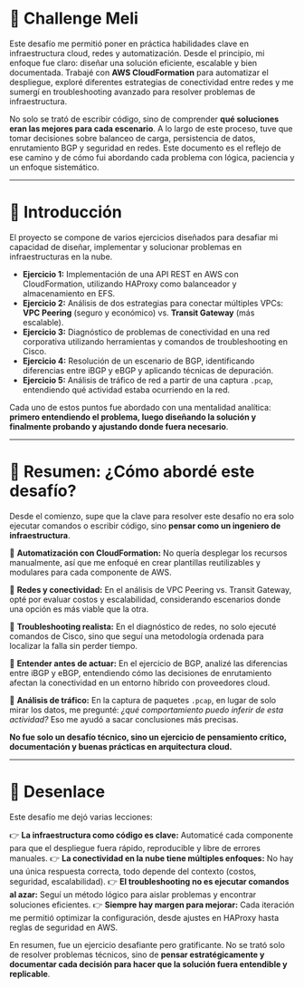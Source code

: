 # 📌 Challenge Meli 


Este desafío me permitió poner en práctica habilidades clave en infraestructura cloud, redes y automatización. Desde el principio, mi enfoque fue claro: diseñar una solución eficiente, escalable y bien documentada. Trabajé con **AWS CloudFormation** para automatizar el despliegue, exploré diferentes estrategias de conectividad entre redes y me sumergí en troubleshooting avanzado para resolver problemas de infraestructura.

No solo se trató de escribir código, sino de comprender **qué soluciones eran las mejores para cada escenario**. A lo largo de este proceso, tuve que tomar decisiones sobre balanceo de carga, persistencia de datos, enrutamiento BGP y seguridad en redes. Este documento es el reflejo de ese camino y de cómo fui abordando cada problema con lógica, paciencia y un enfoque sistemático.

---

# 📌 Introducción

El proyecto se compone de varios ejercicios diseñados para desafiar mi capacidad de diseñar, implementar y solucionar problemas en infraestructuras en la nube.

- **Ejercicio 1:** Implementación de una API REST en AWS con CloudFormation, utilizando HAProxy como balanceador y almacenamiento en EFS.
- **Ejercicio 2:** Análisis de dos estrategias para conectar múltiples VPCs: **VPC Peering** (seguro y económico) vs. **Transit Gateway** (más escalable).
- **Ejercicio 3:** Diagnóstico de problemas de conectividad en una red corporativa utilizando herramientas y comandos de troubleshooting en Cisco.
- **Ejercicio 4:** Resolución de un escenario de BGP, identificando diferencias entre iBGP y eBGP y aplicando técnicas de depuración.
- **Ejercicio 5:** Análisis de tráfico de red a partir de una captura `.pcap`, entendiendo qué actividad estaba ocurriendo en la red.

Cada uno de estos puntos fue abordado con una mentalidad analítica: **primero entendiendo el problema, luego diseñando la solución y finalmente probando y ajustando donde fuera necesario**.

---

# 📌 Resumen: ¿Cómo abordé este desafío?

Desde el comienzo, supe que la clave para resolver este desafío no era solo ejecutar comandos o escribir código, sino **pensar como un ingeniero de infraestructura**.

🔹 **Automatización con CloudFormation:** No quería desplegar los recursos manualmente, así que me enfoqué en crear plantillas reutilizables y modulares para cada componente de AWS.

🔹 **Redes y conectividad:** En el análisis de VPC Peering vs. Transit Gateway, opté por evaluar costos y escalabilidad, considerando escenarios donde una opción es más viable que la otra.

🔹 **Troubleshooting realista:** En el diagnóstico de redes, no solo ejecuté comandos de Cisco, sino que seguí una metodología ordenada para localizar la falla sin perder tiempo.

🔹 **Entender antes de actuar:** En el ejercicio de BGP, analizé las diferencias entre iBGP y eBGP, entendiendo cómo las decisiones de enrutamiento afectan la conectividad en un entorno híbrido con proveedores cloud.

🔹 **Análisis de tráfico:** En la captura de paquetes `.pcap`, en lugar de solo mirar los datos, me pregunté: *¿qué comportamiento puedo inferir de esta actividad?* Eso me ayudó a sacar conclusiones más precisas.

**No fue solo un desafío técnico, sino un ejercicio de pensamiento crítico, documentación y buenas prácticas en arquitectura cloud.**

---

# 📌 Desenlace

Este desafío me dejó varias lecciones:

👉 **La infraestructura como código es clave:** Automaticé cada componente para que el despliegue fuera rápido, reproducible y libre de errores manuales.
👉 **La conectividad en la nube tiene múltiples enfoques:** No hay una única respuesta correcta, todo depende del contexto (costos, seguridad, escalabilidad).
👉 **El troubleshooting no es ejecutar comandos al azar:** Seguí un método lógico para aislar problemas y encontrar soluciones eficientes.
👉 **Siempre hay margen para mejorar:** Cada iteración me permitió optimizar la configuración, desde ajustes en HAProxy hasta reglas de seguridad en AWS.

En resumen, fue un ejercicio desafiante pero gratificante. No se trató solo de resolver problemas técnicos, sino de **pensar estratégicamente y documentar cada decisión para hacer que la solución fuera entendible y replicable**.